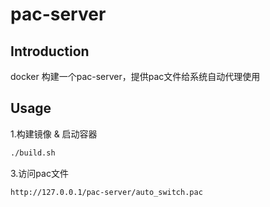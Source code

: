 # pac-server

## Introduction

docker 构建一个pac-server，提供pac文件给系统自动代理使用

## Usage

 1.构建镜像 & 启动容器

```bash
./build.sh
```

3.访问pac文件

```http
http://127.0.0.1/pac-server/auto_switch.pac
```
